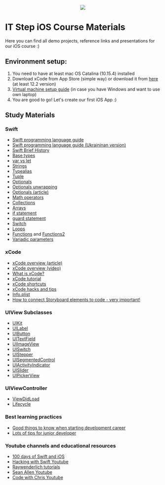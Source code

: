 <p align="center">
  <img src="https://user-images.githubusercontent.com/13054026/106465811-26e63500-64a3-11eb-811f-826773c82498.png">
</p>

# IT Step iOS Course Materials

Here you can find all demo projects, reference links and presentations for our iOS course :)

## Environment setup:
1. You need to have at least mac OS Catalina (10.15.4) installed
2. Download xCode from App Store (simple way) or download it from [here](https://stackoverflow.com/questions/10335747/how-to-download-xcode-dmg-or-xip-file) (at least 12.2 version)
3. [Virtual machine setup guide](https://www.youtube.com/watch?v=XokeH2q3JcQ&ab_channel=AmpedUpTech) (in case you have Windows and want to use own laptop)
4. You are good to go! Let's create our first iOS App :)

## Study Materials
### Swift
- [Swift programming language guide](https://docs.swift.org/swift-book/LanguageGuide/TheBasics.html)
- [Swift programming language guide (Ukraininan version)](https://book.swift.org.ua/)
- [Swift Brief History](https://www.youtube.com/watch?v=4P_ZsOqELBo&t=311s&ab_channel=SeanAllen)
- [Base types](https://www.youtube.com/watch?v=CcORJhKMelQ&ab_channel=SeanAllen)
- [var vs let](https://www.youtube.com/watch?v=2cazK9Cg2Nw&ab_channel=SeanAllen)
- [Strings](https://www.hackingwithswift.com/read/24/overview)
- [Typealias](https://www.youtube.com/watch?v=JvynRYZEU-8&ab_channel=SeanAllen)
- [Tuple](https://www.youtube.com/watch?v=srSW_kYgLXU&ab_channel=raywenderlich.com)
- [Optionals](https://www.youtube.com/watch?v=OkzZ3T3lrlg&ab_channel=PaulHudson)
- [Optionals unwrapping](https://www.youtube.com/watch?v=ZL8BFK8bVjk&ab_channel=SeanAllen)
- [Optionals (article)](https://hackernoon.com/swift-optionals-explained-simply-e109a4297298)
- [Math operators](https://www.youtube.com/watch?v=hWqx7p0TF3Q&ab_channel=CodeWithChris)
- [Collections](https://learn.co/lessons/swift-collection-types)
- [Arrays](https://www.youtube.com/watch?v=mWKYpRxjhJs&ab_channel=SeanAllen)
- [if statement](https://www.youtube.com/watch?v=H_xErt38mWg&ab_channel=CodeWithChris)
- [guard statement](https://learnappmaking.com/swift-guard-let-statement-how-to/)
- [Switch](https://www.youtube.com/watch?v=R4U42rkmHDk&ab_channel=CodeWithChris)
- [Loops](https://www.youtube.com/watch?v=9Snw7polcBU&t=1s&ab_channel=SeanAllen)
- [Functions](https://www.youtube.com/watch?v=CLmZxVkN9gw&ab_channel=CodeWithChris) and [Functions2](https://www.youtube.com/watch?v=AT5_lx4PbVM&ab_channel=CodeWithChris)
- [Variadic parameters](https://www.youtube.com/watch?v=DtAYJfe_9o0&ab_channel=SeanAllen)
### xCode 
- [xCode overview (article)](https://medium.com/@pleelaprasad/xcode-keyboard-shortcuts-c1ef58a1bf5d)
- [xCode overview (video)](https://www.youtube.com/watch?v=lhtx0NZ7hJk&ab_channel=iOSAcademy)
- [What is xCode?](https://www.youtube.com/watch?v=F_1d5KOwjTo&t=1s&ab_channel=SeanAllen)
- [xCode tutorial](https://codewithchris.com/xcode-tutorial/)
- [xCode shortcuts](https://medium.com/better-programming/13-xcode-shortcuts-to-boost-your-productivity-329c90512309)
- [xCode hacks and tips](https://www.youtube.com/watch?v=8kiR_QsQNPc&ab_channel=PaulHudson)
- [Info.plist](https://www.youtube.com/watch?v=ni99ORqerys&ab_channel=SeanAllen)
- [How to connect Storyboard elements to code - very important!](https://www.youtube.com/watch?v=mr7pJB2eyK4&t=5s&ab_channel=SeanAllen)
### UIView Subclasses 
- [UIKit](https://www.youtube.com/watch?v=8r1njDKLs90&ab_channel=CodeWithChris)
- [UILabel](https://www.youtube.com/watch?v=22vKbYGRzVo&ab_channel=PlanetVeracity)
- [UIButton](https://www.youtube.com/watch?v=9Vq_xckdJkQ&ab_channel=SwiftTutorials)
- [UITextField](https://www.youtube.com/watch?v=joy9hu06J7g&ab_channel=iOSAcademy)
- [UIImageView](https://www.youtube.com/watch?v=Tb9J08y5a4w&ab_channel=iOSAcademy)
- [UISwitch](https://www.youtube.com/watch?v=xLBkqKJzFyE&ab_channel=iOSAcademy)
- [UIStepper](https://www.youtube.com/watch?v=7lATmhBIRsM&ab_channel=CodeWithChris)
- [UISegmentedControl](https://www.youtube.com/watch?v=ESOZa40GUHk&ab_channel=SeanAllen)
- [UIActivityIndicator](https://www.youtube.com/watch?v=W-WMZ0nNBE8&ab_channel=CodeWithChris)
- [UISlider](https://www.youtube.com/watch?v=dUbfUpVzcxU&ab_channel=CodeWithChris)
- [UIPickerView](https://www.youtube.com/watch?v=J1l_H_FyjjI&ab_channel=CodeWithChris)
### UIViewController 
- [ViewDidLoad](https://www.youtube.com/watch?v=fD2s4yOkEl8&t=1s&ab_channel=SeanAllen)
- [Lifecycle](https://www.youtube.com/watch?v=d7ZqxvbiTyg&t=2s&ab_channel=SeanAllen)
### Best learning practices
- [Good things to know when starting development career](https://www.youtube.com/watch?v=EgpKu1tAVMY&t=31s&ab_channel=SeanAllen)
- [Lots of tips for junior developer](https://www.youtube.com/watch?v=jZ_BzV0DA58&t=82s&ab_channel=SeanAllen)
### Youtube channels and educational resources
- [100 days of Swift and iOS](https://www.hackingwithswift.com/100)
- [Hacking with Swift Youtube](https://www.youtube.com/channel/UCmJi5RdDLgzvkl3Ly0DRMlQ)
- [Raywenderlich tutorials](https://www.raywenderlich.com/getting-started)
- [Sean Allen Youtube](https://www.youtube.com/c/SeanAllen)
- [Code with Chris Youtube](https://www.youtube.com/channel/UC2D6eRvCeMtcF5OGHf1-trw)
